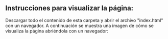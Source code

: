 ## Instrucciones para visualizar la página:

Descargar todo el contenido de esta carpeta y abrir el archivo "index.html" con un navegador. A continuación se muestra una imagen de cómo se visualiza la página abriéndola con un navegador:
